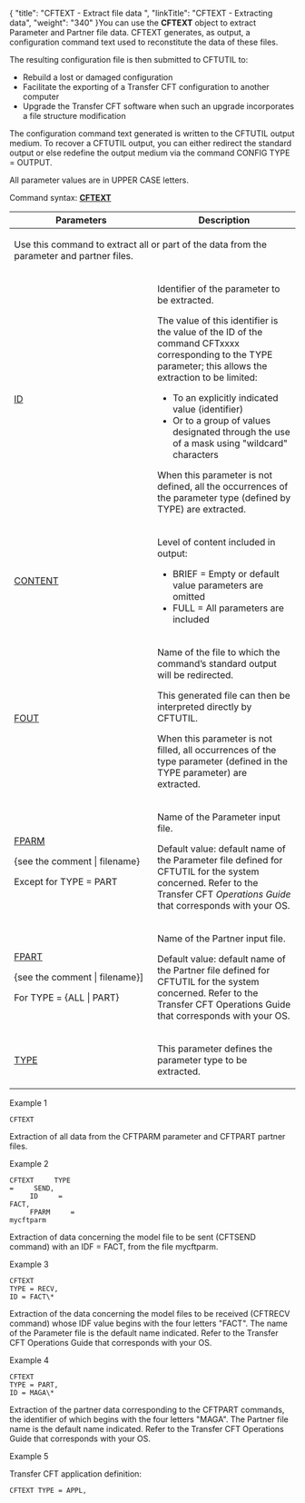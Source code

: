 {
    "title": "CFTEXT  - Extract file data ",
    "linkTitle": "CFTEXT &#45; Extracting data",
    "weight": "340"
}You can use the <span id="About_the_CFTEXT_Command"></span>**CFTEXT**
object to extract Parameter and Partner file data. CFTEXT generates, as output, a configuration command text used to reconstitute
the data of these files.

The resulting configuration
file is then submitted to CFTUTIL to:

-   Rebuild a lost
    or damaged configuration
-   Facilitate the
    exporting of a <span class="mc-variable axway_variables.Component_Long_Name variable">Transfer CFT</span> configuration to another computer
-   Upgrade the Transfer
    CFT software when such an upgrade incorporates a file structure modification

The configuration command text generated is written to the CFTUTIL output
medium. To recover a CFTUTIL output, you can either redirect the standard
output or else redefine the output medium via the command CONFIG TYPE
= OUTPUT.

All parameter values are in UPPER CASE letters.

Command syntax: <span style="font-weight: bold;">[CFTEXT](../../../command_summary#CFTEXT)</span>

<table>
         
         
         
   
   <thead>
      <tr>
<th >Parameters         </th>
<th >Description         </th>
      </tr>
   </thead>
   <tbody>
      <tr>
         <td colspan="2" ><p>Use this command to extract all or part of the data from
the parameter and partner files.</p>         </td>
      </tr>
      <tr>
         <td ><p><a href="../../../command_summary/parameter_intro/id">ID</a> </p>         </td>
         <td   width="49.916%"><p>Identifier of the parameter to be extracted.</p>
<p>The value of this identifier is the value of the ID of
the command CFTxxxx corresponding to the TYPE parameter; this allows the
extraction to be limited:</p>
<ul>
<li>To an
explicitly indicated value (identifier)</li>
<li>Or to
a group of values designated through the use of a mask using "wildcard"
characters</li>
</ul>
<p>When this parameter is not defined, all the occurrences
of the parameter type (defined by TYPE) are extracted.</p>         </td>
      </tr>
      <tr>
         <td ><a href="../../../command_summary/parameter_intro/content">CONTENT</a>         </td>
         <td   width="49.916%"><p>Level of content included in output:</p>
<ul>
<li>BRIEF = Empty or default value parameters are omitted</li>
<li>FULL = All parameters are included</li>
</ul>         </td>
      </tr>
      <tr>
         <td ><p><a href="../../../command_summary/parameter_intro/fout">FOUT</a> </p>         </td>
         <td   width="49.916%"><p>Name of the file to which the command’s standard output
will be redirected.</p>
<p>This generated file can then be interpreted directly by
CFTUTIL.</p>
<p>When this parameter is not filled, all occurrences of the
type parameter (defined in the TYPE parameter) are extracted.</p>         </td>
      </tr>
      <tr>
         <td ><p><a href="../../../command_summary/parameter_intro/fparm">FPARM</a></p>
<p>{see the comment |
filename} </p>
<p>Except for TYPE = PART</p>         </td>
         <td   width="49.916%"><p>Name of the Parameter input file.</p>
<p>Default value: default name of the Parameter file defined
for CFTUTIL for the system concerned. Refer to the Transfer CFT <em>Operations
Guide</em> that corresponds with your OS.</p>         </td>
      </tr>
      <tr>
         <td ><p><a href="../../../command_summary/parameter_intro/fpart">FPART</a> </p>
<p>{see the
comment | filename}]</p>
<p>For TYPE = {ALL | PART}</p>         </td>
         <td   width="49.916%"><p>Name of the Partner input file.</p>
<p>Default value: default
name of the Partner file defined for CFTUTIL for the system concerned.
Refer to the Transfer CFT <span >Operations Guide</span> that corresponds with
your OS.</p>         </td>
      </tr>
      <tr>
         <td ><p><a href="../../../command_summary/parameter_intro/type">TYPE</a> </p>         </td>
         <td   width="49.916%"><p>This parameter defines the parameter type to be extracted.</p>         </td>
      </tr>
   </tbody>
</table>

Example 1

```
CFTEXT
```

Extraction of all data from the CFTPARM parameter and CFTPART
partner files.

Example 2

```
CFTEXT     TYPE    
=     SEND,
     ID     =    
FACT,
     FPARM     =    
mycftparm
```

Extraction of data concerning the model file to be sent
(CFTSEND command) with an IDF = FACT, from the file mycftparm.

Example 3

```
CFTEXT
TYPE = RECV,
ID = FACT\*
```

Extraction of the data concerning the model files to be
received (CFTRECV command) whose IDF value begins with the four letters
"FACT". The name of the Parameter file is the default name indicated.
Refer to the Transfer CFT Operations Guide that corresponds with
your OS.

Example 4

```
CFTEXT
TYPE = PART,
ID = MAGA\*
```

Extraction of the partner data corresponding to the CFTPART
commands, the identifier of which begins with the four letters "MAGA".
The Partner file name is the default name indicated. Refer to the Transfer
CFT Operations Guide that corresponds with your OS.

Example 5

Transfer
CFT application definition:

```
CFTEXT TYPE = APPL,
```
